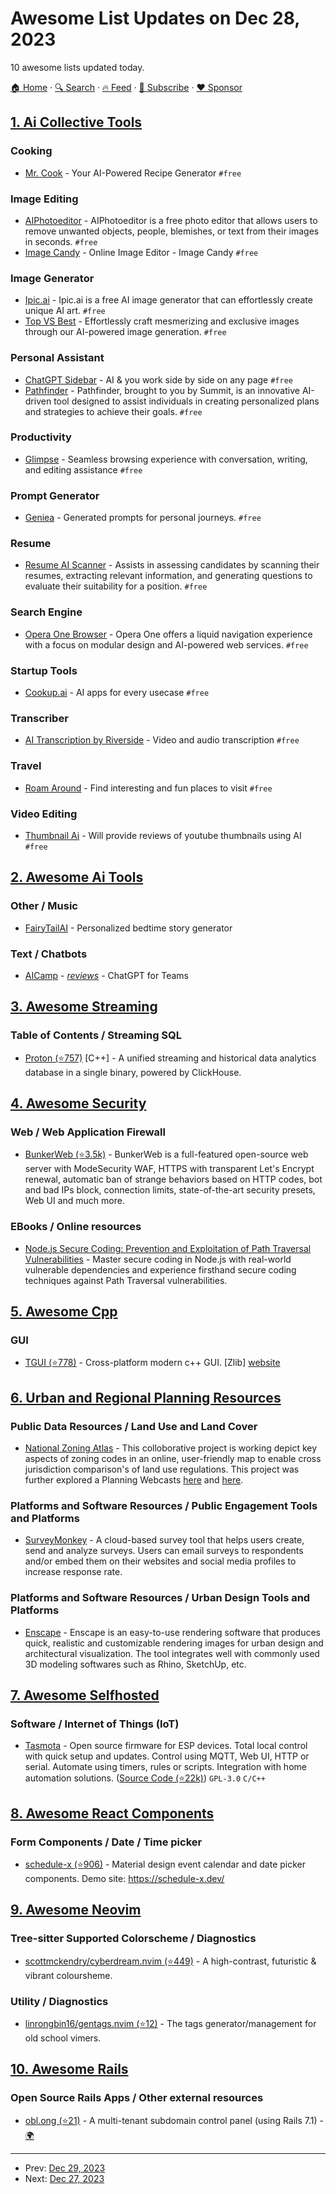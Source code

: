 # Awesome List Updates on Dec 28, 2023

10 awesome lists updated today.

[🏠 Home](/README.md) · [🔍 Search](https://www.trackawesomelist.com/search/) · [🔥 Feed](https://www.trackawesomelist.com/rss.xml) · [📮 Subscribe](https://trackawesomelist.us17.list-manage.com/subscribe?u=d2f0117aa829c83a63ec63c2f&id=36a103854c) · [❤️  Sponsor](https://github.com/sponsors/theowenyoung)



## [1. Ai Collective Tools](/content/Hyraze/ai-collective-tools/README.md)

### Cooking

*   [Mr. Cook](https://www.mrcook.app/en/tools/recipe-generator) - Your AI-Powered Recipe Generator `#free`

### Image Editing

*   [AIPhotoeditor](https://photoeditor.ai/) - AIPhotoeditor is a free photo editor that allows users to remove unwanted objects, people, blemishes, or text from their images in seconds. `#free`
*   [Image Candy](https://imgcandy.com/) - Online Image Editor - Image Candy `#free`

### Image Generator

*   [Ipic.ai](https://www.ipic.ai/) - Ipic.ai is a free AI image generator that can effortlessly create unique AI art. `#free`
*   [Top VS Best](https://topvsbest.com/aiimagecreator/) - Effortlessly craft mesmerizing and exclusive images through our AI-powered image generation. `#free`

### Personal Assistant

*   [ChatGPT Sidebar](https://chatgpt-sidebar.com/) - AI & you work side by side on any page `#free`
*   [Pathfinder](https://www.summit.im/pathfinder/) - Pathfinder, brought to you by Summit, is an innovative AI-driven tool designed to assist individuals in creating personalized plans and strategies to achieve their goals. `#free`

### Productivity

*   [Glimpse](https://glimpse.surf/) - Seamless browsing experience with conversation, writing, and editing assistance `#free`

### Prompt Generator

*   [Geniea](https://geniea.com/) - Generated prompts for personal journeys. `#free`

### Resume

*   [Resume AI Scanner](https://pdf.ai/tools/resume-ai-scanner) - Assists in assessing candidates by scanning their resumes, extracting relevant information, and generating questions to evaluate their suitability for a position. `#free`

### Search Engine

*   [Opera One Browser](https://www.opera.com/one) - Opera One offers a liquid navigation experience with a focus on modular design and AI-powered web services. `#free`

### Startup Tools

*   [Cookup.ai](https://cookup.ai/) - AI apps for every usecase `#free`

### Transcriber

*   [AI Transcription by Riverside](https://riverside.fm/transcription) - Video and audio transcription `#free`

### Travel

*   [Roam Around](https://www.roamaround.io/) - Find interesting and fun places to visit `#free`

### Video Editing

*   [Thumbnail Ai](https://thumbnail-ai.ybouane.com/) - Will provide reviews of youtube thumbnails using AI `#free`

## [2. Awesome Ai Tools](/content/mahseema/awesome-ai-tools/README.md)

### Other / Music

*   [FairyTailAI](https://fairytailai.com/) - Personalized bedtime story generator

### Text / Chatbots

*   [AICamp](https://aicamp.so/) - *[reviews](#)* - ChatGPT for Teams

## [3. Awesome Streaming](/content/manuzhang/awesome-streaming/README.md)

### Table of Contents / Streaming SQL

*   [Proton (⭐757)](https://github.com/timeplus-io/proton) \[C++] - A unified streaming and historical data analytics database in a single binary, powered by ClickHouse.

## [4. Awesome Security](/content/sbilly/awesome-security/README.md)

### Web / Web Application Firewall

*   [BunkerWeb (⭐3.5k)](https://github.com/bunkerity/bunkerweb) - BunkerWeb is a full-featured open-source web server with ModeSecurity WAF, HTTPS with transparent Let's Encrypt renewal, automatic ban of strange behaviors based on HTTP codes, bot and bad IPs block, connection limits, state-of-the-art security presets, Web UI and much more.

### EBooks / Online resources

*   [Node.js Secure Coding: Prevention and Exploitation of Path Traversal Vulnerabilities](https://www.nodejs-security.com/book/path-traversal) - Master secure coding in Node.js with real-world vulnerable dependencies and experience firsthand secure coding techniques against Path Traversal vulnerabilities.

## [5. Awesome Cpp](/content/fffaraz/awesome-cpp/README.md)

### GUI

*   [TGUI (⭐778)](https://github.com/texus/TGUI) - Cross-platform modern c++ GUI. \[Zlib] [website](https://tgui.eu/)

## [6. Urban and Regional Planning Resources](/content/APA-Technology-Division/urban-and-regional-planning-resources/README.md)

### Public Data Resources / Land Use and Land Cover

*   [National Zoning Atlas](https://www.zoningatlas.org/) - This colloborative project is working depict key aspects of zoning codes in an online, user-friendly map to enable cross jurisdiction comparison's of land use regulations. This project was further explored a Planning Webcasts [here](https://www.youtube.com/watch?v=XBWAXHDPM8Q\&ab_channel=PlanningWebcast) and [here](https://www.youtube.com/watch?v=WjWe2U313gE\&ab_channel=PlanningWebcast).

### Platforms and Software Resources / Public Engagement Tools and Platforms

*   [SurveyMonkey](https://www.surveymonkey.com/mp/take-a-tour/) - A cloud-based survey tool that helps users create, send and analyze surveys. Users can email surveys to respondents and/or embed them on their websites and social media profiles to increase response rate.

### Platforms and Software Resources / Urban Design Tools and Platforms

*   [Enscape](https://enscape3d.com/) - Enscape is an easy-to-use rendering software that produces quick, realistic and customizable rendering images for urban design and architectural visualization. The tool integrates well with commonly used 3D modeling softwares such as Rhino, SketchUp, etc.

## [7. Awesome Selfhosted](/content/awesome-selfhosted/awesome-selfhosted/README.md)

### Software / Internet of Things (IoT)

*   [Tasmota](https://tasmota.com) - Open source firmware for ESP devices. Total local control with quick setup and updates. Control using MQTT, Web UI, HTTP or serial. Automate using timers, rules or scripts. Integration with home automation solutions. ([Source Code (⭐22k)](https://github.com/arendst/Tasmota)) `GPL-3.0` `C/C++`

## [8. Awesome React Components](/content/brillout/awesome-react-components/README.md)

### Form Components / Date / Time picker

*   [schedule-x (⭐906)](https://github.com/schedule-x/schedule-x) - Material design event calendar and date picker components. Demo site: <https://schedule-x.dev/>

## [9. Awesome Neovim](/content/rockerBOO/awesome-neovim/README.md)

### Tree-sitter Supported Colorscheme / Diagnostics

*   [scottmckendry/cyberdream.nvim (⭐449)](https://github.com/scottmckendry/cyberdream.nvim) - A high-contrast, futuristic & vibrant coloursheme.

### Utility / Diagnostics

*   [linrongbin16/gentags.nvim (⭐12)](https://github.com/linrongbin16/gentags.nvim) - The tags generator/management for old school vimers.

## [10. Awesome Rails](/content/gramantin/awesome-rails/README.md)

### Open Source Rails Apps / Other external resources

*   [obl.ong (⭐21)](https://github.com/obl-ong/admin) - A multi-tenant subdomain control panel (using Rails 7.1) - [🌍](https://obl.ong)

---

- Prev: [Dec 29, 2023](/content/2023/12/29/README.md)
- Next: [Dec 27, 2023](/content/2023/12/27/README.md)